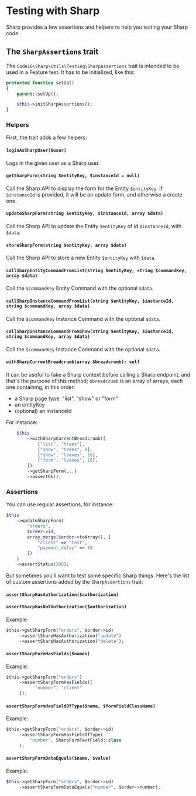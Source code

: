 # Testing with Sharp

Sharp provides a few assertions and helpers to help you testing your Sharp code.


## The `SharpAssertions` trait

The `Code16\Sharp\Utils\Testing\SharpAssertions` trait is intended to be used in a Feature test. It has to be initialized, like this:

```php
protected function setUp()
{
    parent::setUp();

    $this->initSharpAssertions();
}
```

### Helpers

First, the trait adds a few helpers:


#### `loginAsSharpUser($user)`

Logs in the given user as a Sharp user.


#### `getSharpForm(string $entityKey, $instanceId = null)`

Call the Sharp API to display the form for the Entity `$entityKey`. If `$instanceId` is provided, it will be an update form, and otherwise a create one.


#### `updateSharpForm(string $entityKey, $instanceId, array $data)`

Call the Sharp API to update the Entity `$entityKey` of id `$instanceId`, with `$data`.


#### `storeSharpForm(string $entityKey, array $data)`

Call the Sharp API to store a new Entity `$entityKey` with `$data`.


#### `callSharpEntityCommandFromList(string $entityKey, string $commandKey, array $data)`

Call the `$commandKey` Entity Command with the optional `$data`.


#### `callSharpInstanceCommandFromList(string $entityKey, $instanceId, string $commandKey, array $data)`

Call the `$commandKey` Instance Command with the optional `$data`.

#### `callSharpInstanceCommandFromShow(string $entityKey, $instanceId, string $commandKey, array $data)`

Call the `$commandKey` Instance Command with the optional `$data`.

#### `withSharpCurrentBreadcrumb(array $breadcrumb): self`

It can be useful to fake a Sharp context before calling a Sharp endpoint, and that's the purpose of this method;  `$breadcrumb` is an array of arrays, each one containing, in this order:
 - a Sharp page type: "list", "show" or "form"
- an entityKey
- (optional) an instanceId

For instance:

```php
    $this
        ->withSharpCurrentBreadcrumb([
            ["list", "trees"],
            ["show", "trees", 8],
            ["show", "leaves", 16],
            ["form", "leaves", 16],
        ])
        ->getSharpForm(...)
        ->assertOk();
```

### Assertions

You can use regular assertions, for instance:

```php
$this
    ->updateSharpForm(
        "orders",
        $order->id,
        array_merge($order->toArray(), [
            "client" => "test",
            "payment_delay" => 10
        ])
    )
    ->assertStatus(200);
```

But sometimes you'll want to test some specific Sharp things. Here's the list of custom assertions added by the `SharpAssertions` trait:

#### `assertSharpHasAuthorization($authorization)`
#### `assertSharpHasNotAuthorization($authorization)`

Example:

```php
$this->getSharpForm("orders", $order->id)
     ->assertSharpHasAuthorization("update")
     ->assertSharpHasAuthorization("delete");
```

#### `assertSharpFormHasFields($names)`

Example:

```php
$this->getSharpForm("orders")
     ->assertSharpFormHasFields([
           "number", "client"
     ]);
```

#### `assertSharpFormHasFieldOfType($name, $formFieldClassName)`

Example:

```php
$this->getSharpForm("orders", $order->id)
     ->assertSharpFormHasFieldOfType(
         "number", SharpFormTextField::class
     );
```

#### `assertSharpFormDataEquals($name, $value)`

Example:

```php
$this->getSharpForm("orders", $order->id)
     ->assertSharpFormDataEquals("number", $order->number);
```